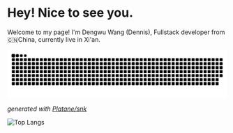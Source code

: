 # Hey! Nice to see you.  

Welcome to my page! 
I'm Dengwu Wang (Dennis), Fullstack developer from 🇨🇳China, currently live in Xi'an.

<picture>
  <source media="(prefers-color-scheme: dark)" srcset="https://raw.githubusercontent.com/platane/platane/output/github-contribution-grid-snake-dark.svg">
  <source media="(prefers-color-scheme: light)" srcset="https://raw.githubusercontent.com/platane/platane/output/github-contribution-grid-snake.svg">
  <img alt="github contribution grid snake animation" src="https://raw.githubusercontent.com/platane/platane/output/github-contribution-grid-snake.svg">
</picture>

_generated with [Platane/snk](https://github.com/Platane/snk)_

![Top Langs](https://github-readme-stats.vercel.app/api/top-langs/?username=wangdengwu&layout=compact)


